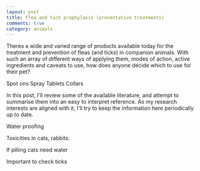```yaml
---
layout: post
title: Flea and tick prophylaxis (preventative treatments)
comments: true
category: animals
---
```


Theres a wide and varied range of products available today for the treatment and prevention of fleas (and ticks) in companion animals. With such an array of different ways of applying them, modes of action, active ingredients and caveats to use, how does anyone decide which to use for their pet? 

<!--break-->

Spot ons
Spray
Tablets
Collars

In this post, I'll review some of the available literature, and attempt to summarise them into an easy to interpret reference. As my research interests are aligned with it, I'll try to keep the information here periodically up to date.

Water proofing

Toxicities in cats, rabbits. 

If pilling cats need water

Important to check ticks
